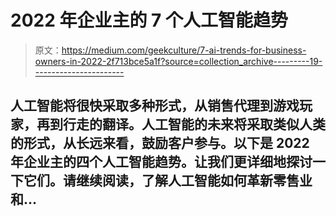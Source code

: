 # 2022 年企业主的 7 个人工智能趋势

> 原文：<https://medium.com/geekculture/7-ai-trends-for-business-owners-in-2022-2f713bce5a1f?source=collection_archive---------19----------------------->

## 人工智能将很快采取多种形式，从销售代理到游戏玩家，再到行走的翻译。人工智能的未来将采取类似人类的形式，从长远来看，鼓励客户参与。以下是 2022 年企业主的四个人工智能趋势。让我们更详细地探讨一下它们。请继续阅读，了解人工智能如何革新零售业和…